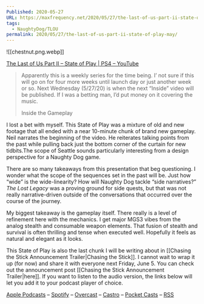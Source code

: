 ```yaml
---
Published: 2020-05-27
URL: https://maxfrequency.net/2020/05/27/the-last-of-us-part-ii-state-of-play-may/
tags:
  - NaughtyDog/TLOU
permalink: 2020/05/27/the-last-of-us-part-ii-state-of-play-may/
---
```

![[chestnut.png.webp]]

[The Last of Us Part II – State of Play | PS4 – YouTube](https://www.youtube.com/watch?v=eML5icfq5VM)

> Apparently this is a weekly series for the time being. I’ not sure if this will go on for four more weeks until launch day or just another week or so. Next Wednesday (5/27/20) is when the next “Inside” video will be published. If I was a betting man, I’d put money on it covering the music.
> 
> Inside the Gameplay

I lost a bet with myself. This State of Play was a mixture of old and new footage that all ended with a near 10-minute chunk of brand new gameplay. Neil narrates the beginning of the video. He reiterates talking points from the past while pulling back just the bottom corner of the curtain for new tidbits.The scope of Seattle sounds particularly interesting from a design perspective for a Naughty Dog game.

There are so many takeaways from this presentation that beg questioning. I wonder what the scope of the sequences set in the past will be. Just how “wide” is the wide-linearity? How will Naughty Dog tackle “side narratives?” *The Lost Legacy* was a proving ground for side quests, but that was not really narrative-driven outside of the conversations that occurred over the course of the journey.

My biggest takeaway is the gameplay itself. There really is a level of refinement here with the mechanics. I get major MGS3 vibes from the analog stealth and consumable weapon elements. That fusion of stealth and survival is often thrilling and tense when executed well. Hopefully it feels as natural and elegant as it looks.

This State of Play is also the last chunk I will be writing about in [[Chasing the Stick Announcement Trailer|Chasing the Stick]]. I cannot wait to wrap it up (for now) and share it with everyone next Friday, June 5. You can check out the announcement post [[Chasing the Stick Announcement Trailer|here]]. If you want to listen to the audio version, the links below will let you add it to your podcast player of choice.

[Apple Podcasts](https://podcasts.apple.com/us/podcast/chasing-the-stick/id1514786123) – [Spotify](https://open.spotify.com/show/7Ik7wgJf2psroUSa383hhc) – [Overcast](https://overcast.fm/itunes1514786123) – [Castro](https://castro.fm/itunes/1514786123) – [Pocket Casts](https://pca.st/pk988kcr) – [RSS](https://maxfrequency.net/category/podcast/feed/) 